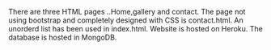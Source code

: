 There are three HTML pages ..Home,gallery and contact.
The page not using bootstrap and completely designed with CSS is contact.html.
An unorderd list has been used in index.html.
Website is hosted on Heroku.
The database is hosted in MongoDB.
